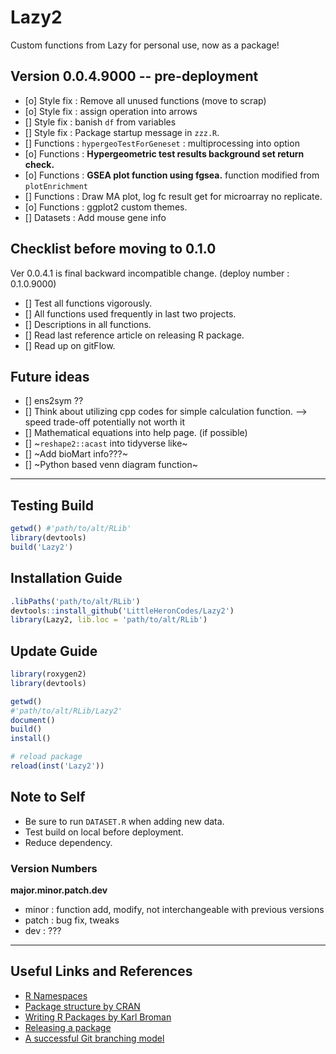 # Lazy2

Custom functions from Lazy for personal use, now as a package!

## Version 0.0.4.9000 -- pre-deployment

- [o] Style fix : Remove all unused functions (move to scrap)
- [o] Style fix : assign operation into arrows
- [] Style fix : banish `df` from variables
- [] Style fix : Package startup message in `zzz.R`.
- [] Functions : `hypergeoTestForGeneset` : multiprocessing into option
- [o] Functions : **Hypergeometric test results background set return check.**
- [o] Functions : **GSEA plot function using fgsea.** function modified from `plotEnrichment`
- [] Functions : Draw MA plot, log fc result get for microarray no replicate.
- [o] Functions : ggplot2 custom themes.
- [] Datasets  : Add mouse gene info


## Checklist before moving to 0.1.0

Ver 0.0.4.1 is final backward incompatible change. (deploy number : 0.1.0.9000)

- [] Test all functions vigorously.
- [] All functions used frequently in last two projects.
- [] Descriptions in all functions.
- [] Read last reference article on releasing R package.
- [] Read up on gitFlow. 


## Future ideas

- [] ens2sym ??
- [] Think about utilizing cpp codes for simple calculation function. --> speed trade-off potentially not worth it
- [] Mathematical equations into help page. (if possible)
- [] ~`reshape2::acast` into tidyverse like~
- [] ~Add bioMart info???~
- [] ~Python based venn diagram function~


---

## Testing Build

```r
getwd()	#'path/to/alt/RLib'
library(devtools)
build('Lazy2')
```

## Installation Guide

```r
.libPaths('path/to/alt/RLib')
devtools::install_github('LittleHeronCodes/Lazy2')
library(Lazy2, lib.loc = 'path/to/alt/RLib')
```

## Update Guide

```r
library(roxygen2)
library(devtools)

getwd()
#'path/to/alt/RLib/Lazy2'
document()
build()
install()

# reload package
reload(inst('Lazy2'))
```

## Note to Self

* Be sure to run `DATASET.R` when adding new data.
* Test build on local before deployment.
* Reduce dependency.

### Version Numbers

**major.minor.patch.dev**

- minor : function add, modify, not interchangeable with previous versions
- patch : bug fix, tweaks
- dev : ???


---

## Useful Links and References

* [R Namespaces](http://r-pkgs.had.co.nz/namespace.html)
* [Package structure by CRAN](https://cran.r-project.org/doc/manuals/r-release/R-exts.html#Package-structure)
* [Writing R Packages by Karl Broman](https://kbroman.org/Tools4RR/assets/lectures/08_rpack_withnotes.pdf)
* [Releasing a package](https://r-pkgs.org/release.html)
* [A successful Git branching model](https://nvie.com/posts/a-successful-git-branching-model/)
